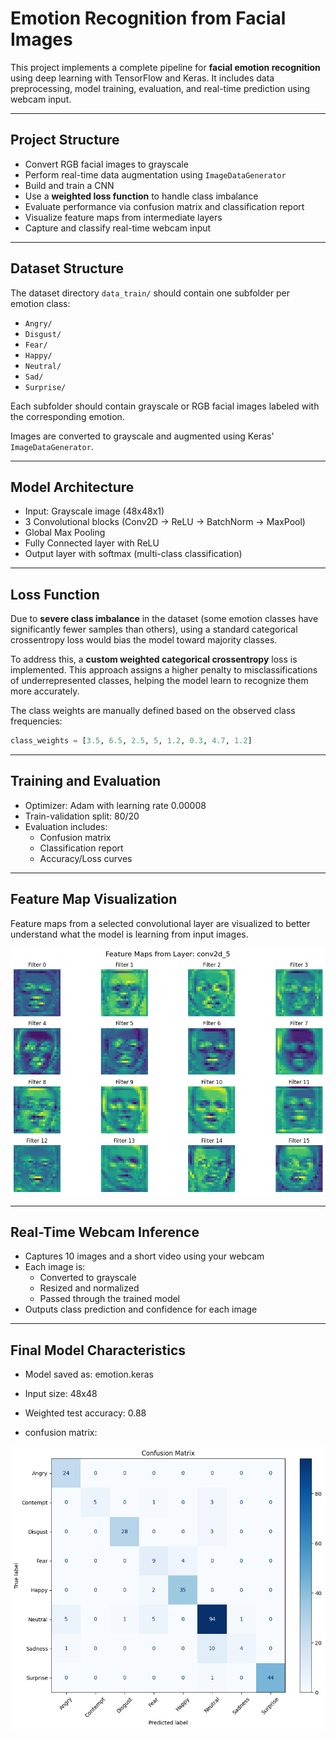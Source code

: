 # Emotion Recognition from Facial Images

This project implements a complete pipeline for **facial emotion recognition** using deep learning with TensorFlow and Keras.
It includes data preprocessing, model training, evaluation, and real-time prediction using webcam input.

---

## Project Structure

- Convert RGB facial images to grayscale
- Perform real-time data augmentation using `ImageDataGenerator`
- Build and train a CNN 
- Use a **weighted loss function** to handle class imbalance
- Evaluate performance via confusion matrix and classification report
- Visualize feature maps from intermediate layers
- Capture and classify real-time webcam input

---

## Dataset Structure

The dataset directory `data_train/` should contain one subfolder per emotion class:

- `Angry/`
- `Disgust/`
- `Fear/`
- `Happy/`
- `Neutral/`
- `Sad/`
- `Surprise/`

Each subfolder should contain grayscale or RGB facial images labeled with the corresponding emotion.

Images are converted to grayscale and augmented using Keras' `ImageDataGenerator`.

---

## Model Architecture

- Input: Grayscale image (48x48x1)
- 3 Convolutional blocks (Conv2D → ReLU → BatchNorm → MaxPool)
- Global Max Pooling
- Fully Connected layer with ReLU
- Output layer with softmax (multi-class classification)

---

## Loss Function

Due to **severe class imbalance** in the dataset (some emotion classes have significantly fewer samples than others), using a standard categorical crossentropy loss would bias the model toward majority classes.

To address this, a **custom weighted categorical crossentropy** loss is implemented. This approach assigns a higher penalty to misclassifications of underrepresented classes, helping the model learn to recognize them more accurately.

The class weights are manually defined based on the observed class frequencies:

```python
class_weights = [3.5, 6.5, 2.5, 5, 1.2, 0.3, 4.7, 1.2]
```
---

## Training and Evaluation
- Optimizer: Adam with learning rate 0.00008
- Train-validation split: 80/20
- Evaluation includes:
  -  Confusion matrix
  -  Classification report
  -  Accuracy/Loss curves

---

## Feature Map Visualization
Feature maps from a selected convolutional layer are visualized to better understand what the model is learning from input images.

![feat](images/feat.png)

---
## Real-Time Webcam Inference
- Captures 10 images and a short video using your webcam 
- Each image is:
  - Converted to grayscale
  - Resized and normalized
  - Passed through the trained model
- Outputs class prediction and confidence for each image

---

## Final Model Characteristics
- Model saved as: emotion.keras
- Input size: 48x48
- Weighted test accuracy: 0.88

- confusion matrix:

![conf](images/conf.png)


